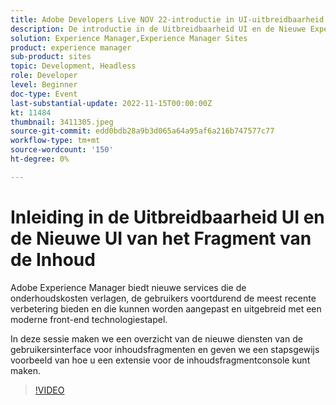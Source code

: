 ```yaml
---
title: Adobe Developers Live NOV 22-introductie in UI-uitbreidbaarheid en de interface New Content FragFragment
description: De introductie in de Uitbreidbaarheid UI en de Nieuwe Experience Manager van het Fragment van de Inhoud UIAdobe biedt de nieuwe diensten aan die onderhoudskosten verminderen, constant de recentste verbetering aan gebruikers leveren, en kan met een moderne front-end technologiestapel worden aangepast en worden uitgebreid.In deze zitting, zullen wij een overzicht van de nieuwe diensten van UI van het Fragment van de Inhoud maken en een geleidelijke voorbeeld van hoe te om een uitbreiding voor de Console van het Fragment van de Inhoud tot stand te brengen.
solution: Experience Manager,Experience Manager Sites
product: experience manager
sub-product: sites
topic: Development, Headless
role: Developer
level: Beginner
doc-type: Event
last-substantial-update: 2022-11-15T00:00:00Z
kt: 11484
thumbnail: 3411305.jpeg
source-git-commit: edd0bdb28a9b3d065a64a95af6a216b747577c77
workflow-type: tm+mt
source-wordcount: '150'
ht-degree: 0%

---
```


# Inleiding in de Uitbreidbaarheid UI en de Nieuwe UI van het Fragment van de Inhoud

Adobe Experience Manager biedt nieuwe services die de onderhoudskosten verlagen, de gebruikers voortdurend de meest recente verbetering bieden en die kunnen worden aangepast en uitgebreid met een moderne front-end technologiestapel.

In deze sessie maken we een overzicht van de nieuwe diensten van de gebruikersinterface voor inhoudsfragmenten en geven we een stapsgewijs voorbeeld van hoe u een extensie voor de inhoudsfragmentconsole kunt maken.

>[!VIDEO](https://video.tv.adobe.com/v/3411305/?quality=12&learn=on)
